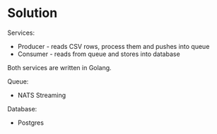 # Solution

Services:

* Producer - reads CSV rows, process them and pushes into queue
* Consumer - reads from queue and stores into database

Both services are written in Golang.

Queue:

* NATS Streaming

Database:

* Postgres